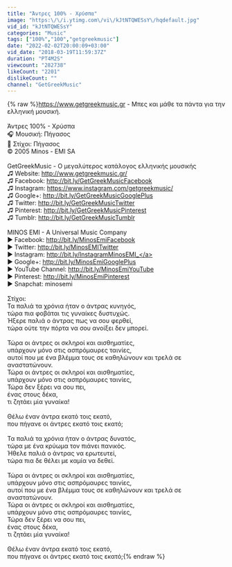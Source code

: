 ```yaml
---
title: "Άντρες 100% - Χρύσπα"
image: "https:\/\/i.ytimg.com\/vi\/kJtNTQWESsY\/hqdefault.jpg"
vid_id: "kJtNTQWESsY"
categories: "Music"
tags: ["100%","100","getgreekmusic"]
date: "2022-02-02T20:00:09+03:00"
vid_date: "2018-03-19T11:59:37Z"
duration: "PT4M2S"
viewcount: "282738"
likeCount: "2201"
dislikeCount: ""
channel: "GetGreekMusic"
---
```

{% raw %}<a rel="nofollow" target="blank" href="https://www.getgreekmusic.gr">https://www.getgreekmusic.gr</a> - Μπες και μάθε τα πάντα για την ελληνική μουσική.<br /><br />Άντρες 100% - Χρύσπα<br />🎧 Μουσική: Πήγασος<br />📝 Στίχοι: Πήγασος<br />© 2005 Minos - EMI SA<br /><br />GetGreekMusic - Ο μεγαλύτερος κατάλογος ελληνικής μουσικής<br />♫ Website: <a rel="nofollow" target="blank" href="http://www.getgreekmusic.gr/">http://www.getgreekmusic.gr/</a><br />♫ Facebook: <a rel="nofollow" target="blank" href="http://bit.ly/GetGreekMusicFacebook">http://bit.ly/GetGreekMusicFacebook</a><br />♫ Instagram: <a rel="nofollow" target="blank" href="https://www.instagram.com/getgreekmusic/">https://www.instagram.com/getgreekmusic/</a><br />♫ Google+: <a rel="nofollow" target="blank" href="http://bit.ly/GetGreekMusicGooglePlus">http://bit.ly/GetGreekMusicGooglePlus</a><br />♫ Twitter: <a rel="nofollow" target="blank" href="http://bit.ly/GetGreekMusicTwitter">http://bit.ly/GetGreekMusicTwitter</a><br />♫ Pinterest: <a rel="nofollow" target="blank" href="http://bit.ly/GetGreekMusicPinterest">http://bit.ly/GetGreekMusicPinterest</a><br />♫ Tumblr: <a rel="nofollow" target="blank" href="http://bit.ly/GetGreekMusicTumblr">http://bit.ly/GetGreekMusicTumblr</a><br /><br />MINOS EMI - A Universal Music Company<br />▶ Facebook: <a rel="nofollow" target="blank" href="http://bit.ly/MinosEmiFacebook">http://bit.ly/MinosEmiFacebook</a><br />▶ Twitter: <a rel="nofollow" target="blank" href="http://bit.ly/MinosEMITwitter">http://bit.ly/MinosEMITwitter</a><br />▶ Instagram: <a rel="nofollow" target="blank" href="http://bit.ly/InstagramMinosEMI_">http://bit.ly/InstagramMinosEMI_</a><br />▶ Google+: <a rel="nofollow" target="blank" href="http://bit.ly/MinosEmiGooglePlus">http://bit.ly/MinosEmiGooglePlus</a><br />▶ YouTube Channel: <a rel="nofollow" target="blank" href="http://bit.ly/MinosEmiYouTube">http://bit.ly/MinosEmiYouTube</a><br />▶ Pinterest: <a rel="nofollow" target="blank" href="http://bit.ly/MinosEmiPinterest">http://bit.ly/MinosEmiPinterest</a><br />▶ Snapchat: minosemi<br /><br />Στίχοι:<br />Τα παλιά τα χρόνια ήταν ο άντρας κυνηγός, <br />τώρα πια φοβάται τις γυναίκες δυστυχώς.<br />Ήξερε παλιά ο άντρας πως να σου φερθεί, <br />τώρα ούτε την πόρτα να σου ανοίξει δεν μπορεί.<br /><br />Τώρα οι άντρες οι σκληροί και αισθηματίες, <br />υπάρχουν μόνο στις ασπρόμαυρες ταινίες, <br />αυτοί που με ένα βλέμμα τους σε καθηλώνουν και τρελά σε αναστατώνουν.<br />Τώρα οι άντρες οι σκληροί και αισθηματίες, <br />υπάρχουν μόνο στις ασπρόμαυρες ταινίες, <br />Τώρα δεν ξέρει να σου πει, <br />ένας στους δέκα, <br />τι ζητάει μία γυναίκα!<br /><br />Θέλω έναν άντρα εκατό τοις εκατό, <br />που πήγανε οι άντρες εκατό τοις εκατό;<br /><br />Τα παλιά τα χρόνια ήταν ο άντρας δυνατός, <br />τώρα με ένα κρύωμα τον πιάνει πανικός.<br />Ήθελε παλιά ο άντρας να ερωτευτεί, <br />τώρα πια δε θέλει με καμία να δεθεί.<br /><br />Τώρα οι άντρες οι σκληροί και αισθηματίες, <br />υπάρχουν μόνο στις ασπρόμαυρες ταινίες, <br />αυτοί που με ένα βλέμμα τους σε καθηλώνουν και τρελά σε αναστατώνουν.<br />Τώρα οι άντρες οι σκληροί και αισθηματίες, <br />υπάρχουν μόνο στις ασπρόμαυρες ταινίες, <br />Τώρα δεν ξέρει να σου πει, <br />ένας στους δέκα, <br />τι ζητάει μία γυναίκα!<br /><br />Θέλω έναν άντρα εκατό τοις εκατό, <br />που πήγανε οι άντρες εκατό τοις εκατό;{% endraw %}
